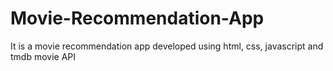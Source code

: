 # Movie-Recommendation-App
It is a movie recommendation app developed using html, css, javascript and tmdb movie API
